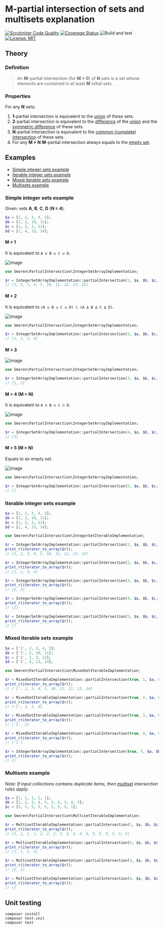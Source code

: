 # M-partial intersection of sets and multisets explanation

[![Scrutinizer Code Quality](https://scrutinizer-ci.com/g/Smoren/partial-intersection-php/badges/quality-score.png?b=master)](https://scrutinizer-ci.com/g/Smoren/partial-intersection-php/?branch=master)
[![Coverage Status](https://coveralls.io/repos/github/Smoren/partial-intersection-php/badge.svg?branch=master)](https://coveralls.io/github/Smoren/partial-intersection-php?branch=master)
![Build and test](https://github.com/Smoren/partial-intersection-php/actions/workflows/test_master.yml/badge.svg)
[![License: MIT](https://img.shields.io/badge/License-MIT-yellow.svg)](https://opensource.org/licenses/MIT)

## Theory

### Definition

> An **M**-partial intersection (for **M > 0**) of **N** sets is a set whose elements
  are contained in at least **M** initial sets.

### Properties

For any **N** sets:

1. **1**-partial intersection is equivalent to the
   [union](https://en.wikipedia.org/wiki/Union_(set_theory)) of these sets.
2. **2**-partial intersection is equivalent to the
   [difference](https://en.wikipedia.org/wiki/Complement_(set_theory)#Relative_complement) of the
   [union](https://en.wikipedia.org/wiki/Union_(set_theory)) and the
   [symmetric difference](https://en.wikipedia.org/wiki/Symmetric_difference) of these sets.
3. **N**-partial intersection is equivalent to the
   [common (complete) intersection](https://en.wikipedia.org/wiki/Intersection_(set_theory)) of these sets.
4. For any **M > N** **M**-partial intersection always equals to the
   [empty set](https://en.wikipedia.org/wiki/Empty_set).

## Examples

* [Simple integer sets example](#Simple-integer-sets-example)
* [Iterable integer sets example](#Iterable-integer-sets-example)
* [Mixed iterable sets example](#Mixed-iterable-sets-example)
* [Multisets example](#Multisets-example)

### Simple integer sets example

Given: sets **A**, **B**, **C**, **D** (**N = 4**).

```php
$a = [1, 2, 3, 4, 5];
$b = [1, 2, 10, 11];
$c = [1, 2, 3, 12];
$d = [1, 4, 13, 14];
```

#### M = 1
It is equivalent to `A ∪ B ∪ C ∪ D`.

![image](docs/images/1.png)

```php
use Smoren\PartialIntersection\IntegerSetArrayImplementation;

$r = IntegerSetArrayImplementation::partialIntersection(1, $a, $b, $c, $d);
// [1, 2, 3, 4, 5, 10, 11, 12, 13, 14]
```

#### M = 2
It is equivalent to `(A ∪ B ∪ C ∪ D) \ (A ∆ B ∆ C ∆ D)`.

![image](docs/images/2.png)

```php
use Smoren\PartialIntersection\IntegerSetArrayImplementation;

$r = IntegerSetArrayImplementation::partialIntersection(2, $a, $b, $c, $d);
// [1, 2, 3, 4]
```

#### M = 3

![image](docs/images/3.png)

```php
use Smoren\PartialIntersection\IntegerSetArrayImplementation;

$r = IntegerSetArrayImplementation::partialIntersection(3, $a, $b, $c, $d);
// [1, 2]
```

#### M = 4 (M = N)
It is equivalent to `A ∩ B ∩ C ∩ D`.

![image](docs/images/4.png)

```php
use Smoren\PartialIntersection\IntegerSetArrayImplementation;

$r = IntegerSetArrayImplementation::partialIntersection(4, $a, $b, $c, $d);
// [1]
```

#### M = 5 (M > N)
Equals to an empty set.

![image](docs/images/5.png)

```php
use Smoren\PartialIntersection\IntegerSetArrayImplementation;

$r = IntegerSetArrayImplementation::partialIntersection(5, $a, $b, $c, $d);
// []
```

### Iterable integer sets example
```php
$a = [1, 2, 3, 4, 5];
$b = [1, 2, 10, 11];
$c = [1, 2, 3, 12];
$d = [1, 4, 13, 14];

use Smoren\PartialIntersection\IntegerSetIterableImplementation;

$r = IntegerSetArrayImplementation::partialIntersection(1, $a, $b, $c, $d);
print_r(iterator_to_array($r));
// [1, 2, 3, 4, 5, 10, 11, 12, 13, 14]

$r = IntegerSetArrayImplementation::partialIntersection(2, $a, $b, $c, $d);
print_r(iterator_to_array($r));
// [1, 2, 3, 4]

$r = IntegerSetArrayImplementation::partialIntersection(3, $a, $b, $c, $d);
print_r(iterator_to_array($r));
// [1, 2]

$r = IntegerSetArrayImplementation::partialIntersection(4, $a, $b, $c, $d);
print_r(iterator_to_array($r));
// [1]

$r = IntegerSetArrayImplementation::partialIntersection(5, $a, $b, $c, $d);
print_r(iterator_to_array($r));
// []
```

### Mixed iterable sets example
```php
$a = ['1', 2, 3, 4, 5];
$b = ['1', 2, 10, 11];
$c = ['1', 2, 3, 12];
$d = ['1', 4, 13, 14];

use Smoren\PartialIntersection\MixedSetIterableImplementation;

$r = MixedSetIterableImplementation::partialIntersection(true, 1, $a, $b, $c, $d);
print_r(iterator_to_array($r));
// ['1', 2, 3, 4, 5, 10, 11, 12, 13, 14]

$r = MixedSetIterableImplementation::partialIntersection(true, 2, $a, $b, $c, $d);
print_r(iterator_to_array($r));
// ['1', 2, 3, 4]

$r = MixedSetIterableImplementation::partialIntersection(true, 3, $a, $b, $c, $d);
print_r(iterator_to_array($r));
// ['1', 2]

$r = MixedSetIterableImplementation::partialIntersection(true, 4, $a, $b, $c, $d);
print_r(iterator_to_array($r));
// ['1']

$r = IntegerSetArrayImplementation::partialIntersection(true, 5, $a, $b, $c, $d);
print_r(iterator_to_array($r));
// []
```

### Multisets example

*Note: If input collections contains duplicate items, then
[multiset](https://en.wikipedia.org/wiki/Multiset) intersection rules apply.*

```php
$a = [1, 1, 1, 1, 1];
$b = [1, 2, 3, 4, 5, 1, 2, 3, 4, 5];
$c = [5, 5, 5, 5, 5, 1, 5, 5, 1];

use Smoren\PartialIntersection\MultisetIterableImplementation;

$r = MultisetIterableImplementation::partialIntersection(1, $a, $b, $c);
print_r(iterator_to_array($r));
// [1, 1, 1, 1, 1, 2, 2, 3, 3, 4, 4, 5, 5, 5, 5, 5, 5, 5]

$r = MultisetIterableImplementation::partialIntersection(2, $a, $b, $c);
print_r(iterator_to_array($r));
// [1, 1, 5, 5]

$r = MultisetIterableImplementation::partialIntersection(3, $a, $b, $c);
print_r(iterator_to_array($r));
// [1, 1]

$r = MultisetIterableImplementation::partialIntersection(4, $a, $b, $c);
print_r(iterator_to_array($r));
// []
```

## Unit testing
```
composer install
composer test-init
composer test
```
